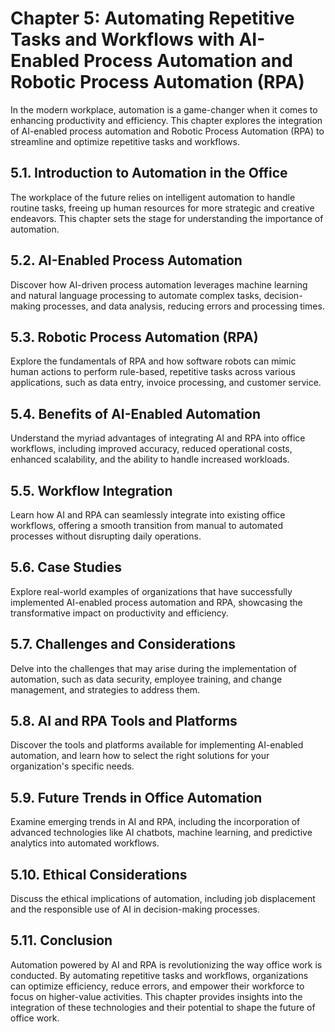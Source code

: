 Chapter 5: Automating Repetitive Tasks and Workflows with AI-Enabled Process Automation and Robotic Process Automation (RPA)
============================================================================================================================

In the modern workplace, automation is a game-changer when it comes to enhancing productivity and efficiency. This chapter explores the integration of AI-enabled process automation and Robotic Process Automation (RPA) to streamline and optimize repetitive tasks and workflows.

5.1. **Introduction to Automation in the Office**
-------------------------------------------------

The workplace of the future relies on intelligent automation to handle routine tasks, freeing up human resources for more strategic and creative endeavors. This chapter sets the stage for understanding the importance of automation.

5.2. **AI-Enabled Process Automation**
--------------------------------------

Discover how AI-driven process automation leverages machine learning and natural language processing to automate complex tasks, decision-making processes, and data analysis, reducing errors and processing times.

5.3. **Robotic Process Automation (RPA)**
-----------------------------------------

Explore the fundamentals of RPA and how software robots can mimic human actions to perform rule-based, repetitive tasks across various applications, such as data entry, invoice processing, and customer service.

5.4. **Benefits of AI-Enabled Automation**
------------------------------------------

Understand the myriad advantages of integrating AI and RPA into office workflows, including improved accuracy, reduced operational costs, enhanced scalability, and the ability to handle increased workloads.

5.5. **Workflow Integration**
-----------------------------

Learn how AI and RPA can seamlessly integrate into existing office workflows, offering a smooth transition from manual to automated processes without disrupting daily operations.

5.6. **Case Studies**
---------------------

Explore real-world examples of organizations that have successfully implemented AI-enabled process automation and RPA, showcasing the transformative impact on productivity and efficiency.

5.7. **Challenges and Considerations**
--------------------------------------

Delve into the challenges that may arise during the implementation of automation, such as data security, employee training, and change management, and strategies to address them.

5.8. **AI and RPA Tools and Platforms**
---------------------------------------

Discover the tools and platforms available for implementing AI-enabled automation, and learn how to select the right solutions for your organization's specific needs.

5.9. **Future Trends in Office Automation**
-------------------------------------------

Examine emerging trends in AI and RPA, including the incorporation of advanced technologies like AI chatbots, machine learning, and predictive analytics into automated workflows.

5.10. **Ethical Considerations**
--------------------------------

Discuss the ethical implications of automation, including job displacement and the responsible use of AI in decision-making processes.

5.11. **Conclusion**
--------------------

Automation powered by AI and RPA is revolutionizing the way office work is conducted. By automating repetitive tasks and workflows, organizations can optimize efficiency, reduce errors, and empower their workforce to focus on higher-value activities. This chapter provides insights into the integration of these technologies and their potential to shape the future of office work.
